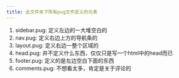 ```yaml
---
title: 此文件夹下所有pug文件定义的元素
---
```

1. sidebar.pug: 定义左边的一大堆空白的
2. nav.pug: 定义右边上方的导航条的
3. layout.pug: 定义右边一整个区域的
4. head.pug: 并不定义什么东西，仅仅只是写一个html中的head而已
5. footer.pug: 定义的是左边空白下面的东西
6. comments.pug: 不想看太多，肯定是关于评论的